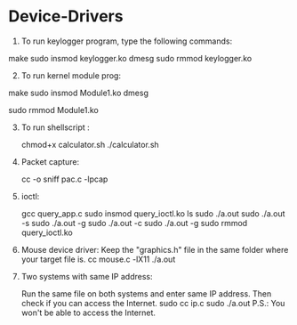 # Device-Drivers
1. To run keylogger program, type the following commands:

  make
  sudo insmod keylogger.ko
  dmesg
  sudo rmmod keylogger.ko
  
2. To run kernel module prog:

  make
  sudo insmod Module1.ko
  dmesg

  sudo rmmod Module1.ko

3. To run shellscript :

	chmod+x calculator.sh
	./calculator.sh

4. Packet capture:

	cc -o sniff pac.c -lpcap

5. ioctl:

    gcc query_app.c
    sudo insmod query_ioctl.ko 
    ls
    sudo ./a.out 
    sudo ./a.out -s
    sudo ./a.out -g
    sudo ./a.out -c
    sudo ./a.out -g
    sudo rmmod query_ioctl.ko

6. Mouse device driver:
	Keep the "graphics.h" file in the same folder where your target file is.
	cc mouse.c -lX11
	./a.out

7. Two systems with same IP address:
	
	Run the same file on both systems and enter same IP address. Then check if you can access the Internet.
	sudo cc ip.c 
    sudo ./a.out
    P.S.: You won't be able to access the Internet.
